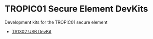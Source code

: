 # TROPIC01 Secure Element DevKits

Development kits for the TROPIC01 secure element 

* [TS1302 USB DevKit](ts1302-usb-dev-kit.md)
